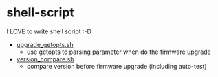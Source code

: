 # shell-script
I LOVE to write shell script :-D

* [upgrade_getopts.sh](upgrade_getopts.sh)
	* use getopts to parsing parameter when do the firmware upgrade
* [version_compare.sh](version_compare.sh)
	* compare version before firmware upgrade (including auto-test)
